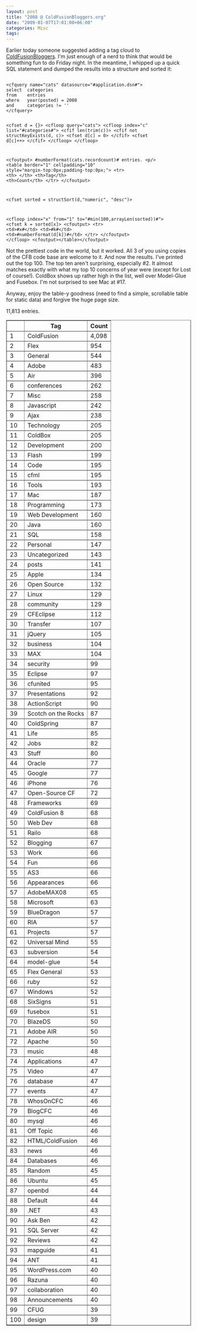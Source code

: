 ```yaml
---
layout: post
title: "2008 @ ColdFusionBloggers.org"
date: "2009-01-07T17:01:00+06:00"
categories: Misc 
tags: 
---
```


Earlier today someone suggested adding a tag cloud to <a href="http://www.coldfusionbloggers.org">ColdFusionBloggers</a>. I'm just enough of a nerd to think that would be something fun to do Friday night. In the meantime, I whipped up a quick SQL statement and dumped the results into a structure and sorted it:
<!--more-->
<code>
&lt;cfquery name="cats" datasource="#application.dsn#"&gt;
select	categories
from	entries
where	year(posted) = 2008
and		categories != ''
&lt;/cfquery&gt;

&lt;cfset d = {}&gt;
&lt;cfloop query="cats"&gt;
	&lt;cfloop index="c" list="#categories#"&gt;
		&lt;cfif len(trim(c))&gt;
			&lt;cfif not structKeyExists(d, c)&gt;
				&lt;cfset d[c] = 0&gt;
			&lt;/cfif&gt;
			&lt;cfset d[c]++&gt;
		&lt;/cfif&gt;
	&lt;/cfloop&gt;
&lt;/cfloop&gt;

&lt;cfoutput&gt;
#numberFormat(cats.recordcount)# entries.
&lt;p/&gt;
&lt;table border="1" cellpadding="10" style="margin-top:0px;padding-top:0px;"&gt;
	&lt;tr&gt;
		&lt;th&gt;&nbsp;&lt;/th&gt;
		&lt;th&gt;Tag&lt;/th&gt;
		&lt;th&gt;Count&lt;/th&gt;
	&lt;/tr&gt;
&lt;/cfoutput&gt;

&lt;cfset sorted = structSort(d,"numeric", "desc")&gt;

&lt;cfloop index="x" from="1" to="#min(100,arrayLen(sorted))#"&gt;
	&lt;cfset k = sorted[x]&gt;
	&lt;cfoutput&gt;
	&lt;tr&gt;
		&lt;td&gt;#x#&lt;/td&gt;
		&lt;td&gt;#k#&lt;/td&gt;
		&lt;td&gt;#numberFormat(d[k])#&lt;/td&gt;
	&lt;/tr&gt;
	&lt;/cfoutput&gt;
&lt;/cfloop&gt;
&lt;cfoutput&gt;&lt;/table&gt;&lt;/cfoutput&gt;
</code>

Not the prettiest code in the world, but it worked. All 3 of you using copies of the CFB code base are welcome to it. And now the results. I've printed out the top 100. The top ten aren't surprising, especially #2. It almost matches exactly with what my top 10 concerns of year were (except for Lost of course!). ColdBox shows up rather high in the list, well over Model-Glue and Fusebox. I'm not surprised to see Mac at #17.

Anyway, enjoy the table-y goodness (need to find a simple, scrollable table for static data) and forgive the huge page size.

11,813 entries.

<table border="1" cellpadding="10">
	<tr>
		<th>&nbsp;</th>
		<th>Tag</th>
		<th>Count</th>
	</tr>
<tr><td>1</td><td>ColdFusion</td><td>4,098</td></tr><tr><td>2</td><td>Flex</td><td>954</td></tr><tr><td>3</td><td>General</td><td>544</td></tr><tr><td>4</td><td>Adobe</td><td>483</td></tr><tr><td>5</td><td>Air</td><td>396</td></tr><tr><td>6</td><td>conferences</td><td>262</td></tr><tr><td>7</td><td>Misc</td><td>258</td></tr><tr><td>8</td><td>Javascript</td><td>242</td></tr><tr><td>9</td><td>Ajax</td><td>238</td></tr><tr><td>10</td><td>Technology</td><td>205</td></tr><tr><td>11</td><td>ColdBox</td><td>205</td></tr><tr><td>12</td><td>Development</td><td>200</td></tr><tr><td>13</td><td>Flash</td><td>199</td></tr><tr><td>14</td><td>Code</td><td>195</td></tr><tr><td>15</td><td>cfml</td><td>195</td></tr><tr><td>16</td><td>Tools</td><td>193</td></tr><tr><td>17</td><td>Mac</td><td>187</td></tr><tr><td>18</td><td>Programming</td><td>173</td></tr><tr><td>19</td><td>Web Development</td><td>160</td></tr><tr><td>20</td><td>Java</td><td>160</td></tr><tr><td>21</td><td>SQL</td><td>158</td></tr><tr><td>22</td><td>Personal</td><td>147</td></tr><tr><td>23</td><td>Uncategorized</td><td>143</td></tr><tr><td>24</td><td>posts</td><td>141</td></tr><tr><td>25</td><td>Apple</td><td>134</td></tr><tr><td>26</td><td>Open Source</td><td>132</td></tr><tr><td>27</td><td>Linux</td><td>129</td></tr><tr><td>28</td><td>community</td><td>129</td></tr><tr><td>29</td><td>CFEclipse</td><td>112</td></tr><tr><td>30</td><td>Transfer</td><td>107</td></tr><tr><td>31</td><td>jQuery</td><td>105</td></tr><tr><td>32</td><td>business</td><td>104</td></tr><tr><td>33</td><td>MAX</td><td>104</td></tr><tr><td>34</td><td>security</td><td>99</td></tr><tr><td>35</td><td>Eclipse</td><td>97</td></tr><tr><td>36</td><td>cfunited</td><td>95</td></tr><tr><td>37</td><td>Presentations</td><td>92</td></tr><tr><td>38</td><td>ActionScript</td><td>90</td></tr><tr><td>39</td><td>Scotch on the Rocks</td><td>87</td></tr><tr><td>40</td><td>ColdSpring</td><td>87</td></tr><tr><td>41</td><td>Life</td><td>85</td></tr><tr><td>42</td><td>Jobs</td><td>82</td></tr><tr><td>43</td><td>Stuff</td><td>80</td></tr><tr><td>44</td><td>Oracle</td><td>77</td></tr><tr><td>45</td><td>Google</td><td>77</td></tr><tr><td>46</td><td>iPhone</td><td>76</td></tr><tr><td>47</td><td>Open-Source CF</td><td>72</td></tr><tr><td>48</td><td>Frameworks</td><td>69</td></tr><tr><td>49</td><td>ColdFusion 8</td><td>68</td></tr><tr><td>50</td><td>Web Dev</td><td>68</td></tr><tr><td>51</td><td>Railo</td><td>68</td></tr><tr><td>52</td><td>Blogging</td><td>67</td></tr><tr><td>53</td><td>Work</td><td>66</td></tr><tr><td>54</td><td>Fun</td><td>66</td></tr><tr><td>55</td><td>AS3</td><td>66</td></tr><tr><td>56</td><td>Appearances</td><td>66</td></tr><tr><td>57</td><td>AdobeMAX08</td><td>65</td></tr><tr><td>58</td><td>Microsoft</td><td>63</td></tr><tr><td>59</td><td>BlueDragon</td><td>57</td></tr><tr><td>60</td><td>RIA</td><td>57</td></tr><tr><td>61</td><td>Projects</td><td>57</td></tr><tr><td>62</td><td>Universal Mind</td><td>55</td></tr><tr><td>63</td><td>subversion</td><td>54</td></tr><tr><td>64</td><td>model-glue</td><td>54</td></tr><tr><td>65</td><td> Flex General </td><td>53</td></tr><tr><td>66</td><td>ruby</td><td>52</td></tr><tr><td>67</td><td>Windows</td><td>52</td></tr><tr><td>68</td><td>SixSigns</td><td>51</td></tr><tr><td>69</td><td>fusebox</td><td>51</td></tr><tr><td>70</td><td>BlazeDS</td><td>50</td></tr><tr><td>71</td><td>Adobe AIR</td><td>50</td></tr><tr><td>72</td><td>Apache</td><td>50</td></tr><tr><td>73</td><td>music</td><td>48</td></tr><tr><td>74</td><td>Applications</td><td>47</td></tr><tr><td>75</td><td>Video</td><td>47</td></tr><tr><td>76</td><td>database</td><td>47</td></tr><tr><td>77</td><td>events</td><td>47</td></tr><tr><td>78</td><td>WhosOnCFC</td><td>46</td></tr><tr><td>79</td><td>BlogCFC</td><td>46</td></tr><tr><td>80</td><td>mysql</td><td>46</td></tr><tr><td>81</td><td>Off Topic</td><td>46</td></tr><tr><td>82</td><td>HTML/ColdFusion</td><td>46</td></tr><tr><td>83</td><td>news</td><td>46</td></tr><tr><td>84</td><td>Databases</td><td>46</td></tr><tr><td>85</td><td>Random</td><td>45</td></tr><tr><td>86</td><td>Ubuntu</td><td>45</td></tr><tr><td>87</td><td>openbd</td><td>44</td></tr><tr><td>88</td><td>Default</td><td>44</td></tr><tr><td>89</td><td>.NET</td><td>43</td></tr><tr><td>90</td><td>Ask Ben</td><td>42</td></tr><tr><td>91</td><td>SQL Server</td><td>42</td></tr><tr><td>92</td><td>Reviews</td><td>42</td></tr><tr><td>93</td><td>mapguide</td><td>41</td></tr><tr><td>94</td><td>ANT</td><td>41</td></tr><tr><td>95</td><td>WordPress.com</td><td>40</td></tr><tr><td>96</td><td>Razuna</td><td>40</td></tr><tr><td>97</td><td>collaboration</td><td>40</td></tr><tr><td>98</td><td>Announcements</td><td>40</td></tr><tr><td>99</td><td>CFUG</td><td>39</td></tr><tr><td>100</td><td>design</td><td>39</td></tr></table>